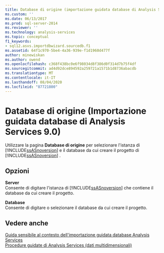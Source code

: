 ```yaml
---
title: Database di origine (importazione guidata database di Analysis Services) | Microsoft Docs
ms.custom: ''
ms.date: 06/13/2017
ms.prod: sql-server-2014
ms.reviewer: ''
ms.technology: analysis-services
ms.topic: conceptual
f1_keywords:
- sql12.asvs.importdbwizard.sourcedb.f1
ms.assetid: 64f1c970-5be4-4a36-939e-f1d1960d477f
author: minewiskan
ms.author: owend
ms.openlocfilehash: c368f438bc0e6f98034d8f386d0f314d7b75f4df
ms.sourcegitcommit: ad4d92dce894592a259721a1571b1d8736abacdb
ms.translationtype: MT
ms.contentlocale: it-IT
ms.lasthandoff: 08/04/2020
ms.locfileid: "87721800"
---
```

# <a name="source-database-import-analysis-services-database-wizard"></a>Database di origine (Importazione guidata database di Analysis Services 9.0)
  Utilizzare la pagina **Database di origine** per selezionare l'istanza di [!INCLUDE[ssASnoversion](../includes/ssasnoversion-md.md)] e il database da cui creare il progetto di [!INCLUDE[ssASnoversion](../includes/ssasnoversion-md.md)] .  
  
## <a name="options"></a>Opzioni  
 **Server**  
 Consente di digitare l'istanza di [!INCLUDE[ssASnoversion](../includes/ssasnoversion-md.md)] che contiene il database da cui creare il progetto.  
  
 **Database**  
 Consente di digitare o selezionare il database da cui creare il progetto.  
  
## <a name="see-also"></a>Vedere anche  
 [Guida sensibile al contesto dell'importazione guidata database Analysis Services](import-analysis-services-database-wizard-f1-help.md)   
 [Procedure guidate di Analysis Services &#40;dati multidimensionali&#41;](analysis-services-wizards-multidimensional-data.md)  
  
  
